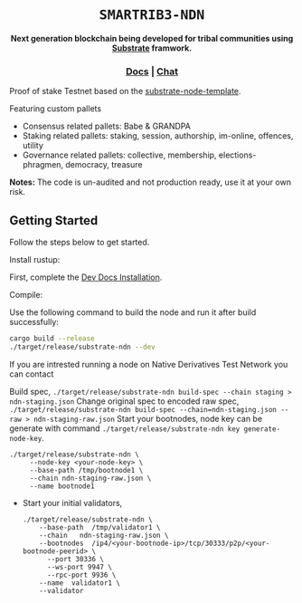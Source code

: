 <div align="center">

  <h1><code>SMARTRIB3-NDN</code></h1>

  <strong>Next generation blockchain being developed for tribal communities using <a href="https://github.com/paritytech/substrate">Substrate</a> framwork.</strong>

  <h3>
    <a href="https://substrate.io/">Docs</a>
    <span> | </span>
    <a href="https://matrix.to/#/!HzySYSaIhtyWrwiwEV:matrix.org?via=matrix.parity.io&via=matrix.org&via=web3.foundation">Chat</a>
  </h3>

</div>

Proof of stake Testnet based on the [substrate-node-template](https://github.com/substrate-developer-hub/substrate-node-template).

Featuring custom pallets

* Consensus related pallets: Babe & GRANDPA
* Staking related pallets: staking, session, authorship, im-online, offences, utility
* Governance related pallets: collective, membership, elections-phragmen, democracy, treasure

**Notes:** The code is un-audited and not production ready, use it at your own risk.

## Getting Started

Follow the steps below to get started.

Install rustup:

First, complete the [Dev Docs Installation](https://docs.substrate.io/v3/getting-started/installation/).

Compile:

Use the following command to build the node and run it after build successfully:

```sh
cargo build --release
./target/release/substrate-ndn --dev
```

If you are intrested running a node on Native Derivatives Test Network you can contact <link href="smartrib3@digitalfrybead.com"></link>



 Build spec, `./target/release/substrate-ndn build-spec --chain staging > ndn-staging.json`
 Change original spec to encoded raw spec, `./target/release/substrate-ndn build-spec --chain=ndn-staging.json --raw > ndn-staging-raw.json`
 Start your bootnodes, node key can be generate with command `./target/release/substrate-ndn key generate-node-key`.

 
  ```shell
  ./target/release/substrate-ndn \
       --node-key <your-node-key> \
       --base-path /tmp/bootnode1 \
       --chain ndn-staging-raw.json \
       --name bootnode1
  ```
* Start your initial validators,
  ```shell
  ./target/release/substrate-ndn \
      --base-path  /tmp/validator1 \
      --chain   ndn-staging-raw.json \
      --bootnodes  /ip4/<your-bootnode-ip>/tcp/30333/p2p/<your-bootnode-peerid> \
	    --port 30336 \
	    --ws-port 9947 \
	    --rpc-port 9936 \
      --name  validator1 \
      --validator
  ```
